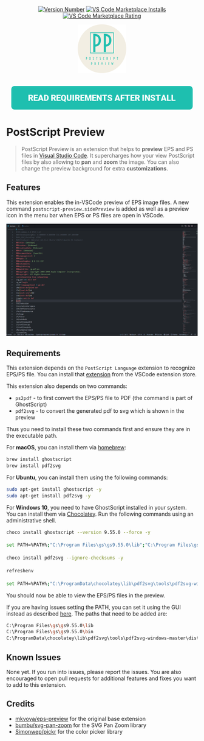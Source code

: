 <p align="center">
   <a href="https://marketplace.visualstudio.com/items?itemName=ahnafnafee.postscript-preview">
     <img alt="Version Number" src="https://vsmarketplacebadge.apphb.com/version-short/ahnafnafee.postscript-preview.svg"></a>
   <a href="https://marketplace.visualstudio.com/items?itemName=ahnafnafee.postscript-preview">
     <img alt="VS Code Marketplace Installs" src="https://vsmarketplacebadge.apphb.com/installs-short/ahnafnafee.postscript-preview.svg"></a>
   <a href="https://marketplace.visualstudio.com/items?itemName=ahnafnafee.postscript-preview&ssr=false#review-details">
     <img alt="VS Code Marketplace Rating" src="https://vsmarketplacebadge.apphb.com/rating-short/ahnafnafee.postscript-preview.svg"></a>
</p>



<p align="center">
    <img src="https://github.com/ahnafnafee/PostScript-Preview/raw/master/images/logo.png" alt="Logo"  width="128px" height="auto" />
</p>
<p align="center">
    <br/>
    <a title="READ REQUIREMENTS AFTER INSTALL" href="#requirements"><img src="https://github.com/ahnafnafee/PostScript-Preview/raw/master/docs/images/req-btn.png" alt="Read Requirements After Install"></a>
</p>


# PostScript Preview

> PostScript Preview is an extension that helps to **preview** EPS and PS files in [Visual Studio Code](https://code.visualstudio.com/). It supercharges how your view PostScript files by also allowing to **pan** and **zoom** the image. You can also change the preview background for extra **customizations**.

## Features

This extension enables the in-VSCode preview of EPS image files.
A new command `postscript-preview.sidePreview` is added as well as a preview icon in the menu bar when EPS or PS files are open in VSCode.

<img src="https://github.com/ahnafnafee/PostScript-Preview/raw/master/demo/postscript-preview-demo.gif" alt="demo" style="zoom:50%;" />



## Requirements

This extension depends on the `PostScript Language` extension to recognize EPS/PS file.
You can install that [extension](https://marketplace.visualstudio.com/items?itemName=mxschmitt.postscript) from the VSCode extension store.

This extension also depends on two commands:

- `ps2pdf` - to first convert the EPS/PS file to PDF (the command is part of GhostScript)
- `pdf2svg` - to convert the generated pdf to svg which is shown in the preview

Thus you need to install these two commands first and ensure they are in the executable path.

For **macOS**, you can install them via [homebrew](https://brew.sh/):

```bash
brew install ghostscript
brew install pdf2svg
```


For **Ubuntu**, you can install them using the following commands:

```bash
sudo apt-get install ghostscript -y
sudo apt-get install pdf2svg -y
```


For **Windows 10**, you need to have GhostScript installed in your system. You can install them via [Chocolatey](https://chocolatey.org/install). Run the following commands using an administrative shell.

```bash
choco install ghostscript --version 9.55.0 --force -y

set PATH=%PATH%;"C:\Program Files\gs\gs9.55.0\lib";"C:\Program Files\gs\gs9.55.0\bin"

choco install pdf2svg --ignore-checksums -y

refreshenv

set PATH=%PATH%;"C:\ProgramData\chocolatey\lib\pdf2svg\tools\pdf2svg-windows-master\dist-64bits"
```

You should now be able to view the EPS/PS files in the preview.

If you are having issues setting the PATH, you can set it using the GUI instead as described [here](https://stackoverflow.com/questions/44272416/how-to-add-a-folder-to-path-environment-variable-in-windows-10-with-screensho). The paths that need to be added are:

```bash
C:\Program Files\gs\gs9.55.0\lib
C:\Program Files\gs\gs9.55.0\bin
C:\ProgramData\chocolatey\lib\pdf2svg\tools\pdf2svg-windows-master\dist-64bits
```



## Known Issues

None yet. If you run into issues, please report the issues. You are also encouraged to open pull requests for additional features and fixes you want to add to this extension.



## Credits

- [mkvoya/eps-preview](https://github.com/mkvoya/eps-preview) for the original base extension
- [bumbu/svg-pan-zoom](https://github.com/bumbu/svg-pan-zoom) for the SVG Pan Zoom library
- [Simonwep/pickr](https://github.com/Simonwep/pickr) for the color picker library

